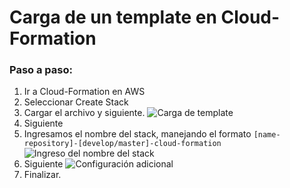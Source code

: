 # Carga de un template en Cloud-Formation

### Paso a paso:


1. Ir a Cloud-Formation en AWS
2. Seleccionar Create Stack
3. Cargar el archivo y siguiente.
![Carga de template](https://github.com/grupo-exito-ecommerce/exito-vtex-doc/blob/master/resources/images/Screenshot%20at%20Feb%2015%2011-36-32.png?raw=true)
4. Siguiente
5. Ingresamos el nombre del stack, manejando el formato `[name-repository]-[develop/master]-cloud-formation` 
![Ingreso del nombre del stack](https://github.com/grupo-exito-ecommerce/exito-vtex-doc/blob/master/resources/images/Screenshot%20at%20Feb%2015%2011-37-54.png?raw=true)
6. Siguiente
![Configuración adicional](https://github.com/grupo-exito-ecommerce/exito-vtex-doc/blob/master/resources/images/Screenshot%20at%20Feb%2015%2011-38-22.png?raw=true)
7. Finalizar.
<!--stackedit_data:
eyJoaXN0b3J5IjpbLTExMDYxODA0MjZdfQ==
-->